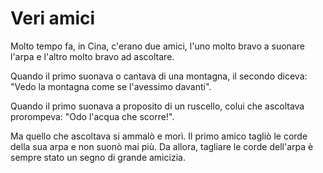 # Veri amici

Molto tempo fa, in Cina, c'erano due amici, l'uno molto bravo a suonare l'arpa e l'altro molto bravo ad ascoltare.

Quando il primo suonava o cantava di una montagna, il secondo diceva: "Vedo la montagna come se l'avessimo davanti".

Quando il primo suonava a proposito di un ruscello, colui che ascoltava prorompeva: "Odo l'acqua che scorre!".

Ma quello che ascoltava si ammalò e morì. Il primo amico tagliò le corde della sua arpa e non suonò mai più. Da allora, tagliare le corde dell'arpa è sempre stato un segno di grande amicizia.